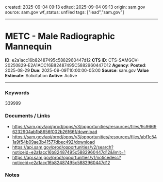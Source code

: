 created: 2025-09-04 09:13
edited: 2025-09-04 09:13
origin: sam.gov
source: sam.gov
wf_status: unfiled
tags: ["lead","sam.gov"]

---

# METC - Male Radiographic Mannequin

**ID**: e2a1acc16b82487495c5882960447d12
**CTS ID**: CTS-SAMGOV-20250829-E2A1ACC16B82487495C5882960447D12
**Agency**: 
**Posted**: 2025-08-29
**Due**: 2025-09-09T10:00:00-05:00
**Source**: sam.gov
**Value Estimate**: Solicitation
**Active**: Active

---

### Keywords
339999

### Documents / Links
- <https://sam.gov/api/prod/opps/v3/opportunities/resources/files/9c96696232904ab1b8656f002b26f66f/download>
- <https://sam.gov/api/prod/opps/v3/opportunities/resources/files/abf1c541a9f54b09ae3b41577dbec492/download>
- <https://api.sam.gov/prod/opportunities/v2/search?noticeid=e2a1acc16b82487495c5882960447d12&limit=1>
- <https://api.sam.gov/prod/opportunities/v1/noticedesc?noticeid=e2a1acc16b82487495c5882960447d12>

### Notes

